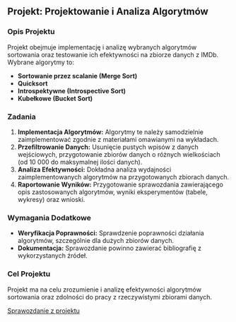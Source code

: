 ## Projekt: Projektowanie i Analiza Algorytmów

### Opis Projektu
Projekt obejmuje implementację i analizę wybranych algorytmów sortowania oraz testowanie ich efektywności na zbiorze danych z IMDb. Wybrane algorytmy to:

- **Sortowanie przez scalanie (Merge Sort)**
- **Quicksort**
- **Introspektywne (Introspective Sort)**
- **Kubełkowe (Bucket Sort)**

### Zadania

1. **Implementacja Algorytmów:** Algorytmy te należy samodzielnie zaimplementować zgodnie z materiałami omawianymi na wykładach.
2. **Przefiltrowanie Danych:** Usunięcie pustych wpisów z danych wejściowych, przygotowanie zbiorów danych o różnych wielkościach (od 10 000 do maksymalnej ilości danych).
3. **Analiza Efektywności:** Dokładna analiza wydajności zaimplementowanych algorytmów na przygotowanych zbiorach danych.
4. **Raportowanie Wyników:** Przygotowanie sprawozdania zawierającego opis zastosowanych algorytmów, wyniki eksperymentów (tabele, wykresy) oraz wnioski.

### Wymagania Dodatkowe

- **Weryfikacja Poprawności:** Sprawdzenie poprawności działania algorytmów, szczególnie dla dużych zbiorów danych.
- **Dokumentacja:** Sprawozdanie powinno zawierać bibliografię z wykorzystanych źródeł.

### Cel Projektu

Projekt ma na celu zrozumienie i analizę efektywności algorytmów sortowania oraz zdolności do pracy z rzeczywistymi zbiorami danych.

[Sprawozdanie z projektu](https://github.com/MichalBialek01/Algorithms-Project-1/blob/master/P1_PAA_Sprawozdanie_Michal_Bialek_264285.pdf)

